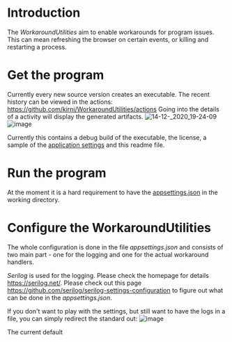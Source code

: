 # Introduction
The *WorkaroundUtilities* aim to enable workarounds for program issues. This can mean refreshing the browser on certain events, or killing and restarting a process.

# Get the program
Currently every new source version creates an executable. The recent history can be viewed in the actions: https://github.com/kirni/WorkaroundUtilities/actions
Going into the details of a activity will display the generated artifacts. 
![14-12-_2020_19-24-09](https://user-images.githubusercontent.com/12346829/102122296-921d6e80-3e45-11eb-957c-5ae465db5ce9.jpg)
![image](https://user-images.githubusercontent.com/12346829/102122584-f4766f00-3e45-11eb-90fd-2384f63caab9.png)

Currently this contains a debug build of the executable, the license, a sample of the [application settings](#Configure-the-WorkaroundUtilities) and this readme file.

# Run the program
At the moment it is a hard requirement to have the [appsettings.json](#Configure-the-WorkaroundUtilities) in the working directory.

# Configure the WorkaroundUtilities
The whole configuration is done in the file *appsettings.json* and consists of two main part - one for the logging and one for the actual workaround handlers.

*Serilog* is used for the logging. Please check the homepage for details https://serilog.net/. Please check out this page https://github.com/serilog/serilog-settings-configuration to figure out what can be done in the *appsettings.json*.

If you don't want to play with the settings, but still want to have the logs in a file, you can simply redirect the standard out:
![image](https://user-images.githubusercontent.com/12346829/102124550-baf33300-3e48-11eb-93e1-04eb4292ad65.png)

The current default 
